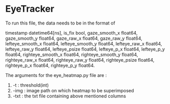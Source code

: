 # EyeTracker

To run this file, the data needs to be in the format of 

timestamp            datetime64[ns],
is_fix                         bool,
gaze_smooth_x               float64,
gaze_smooth_y               float64,
gaze_raw_x                  float64,
gaze_raw_y                  float64,
lefteye_smooth_x            float64,
lefteye_smooth_y            float64,
lefteye_raw_x               float64,
lefteye_raw_y               float64,
lefteye_psize               float64,
lefteye_p_x                 float64,
lefteye_p_y                 float64,
righteye_smooth_x           float64,
righteye_smooth_y           float64,
righteye_raw_x              float64,
righteye_raw_y              float64,
righteye_psize              float64,
righteye_p_x                float64,
righteye_p_y                float64.

The arguments for the eye_heatmap.py file are : 

1. -t : threshold(int)
2. -img : image path on which heatmap to be superimposed
3. -txt : the txt file containing above mentioned columns
